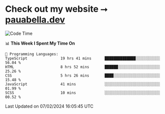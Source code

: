 # Check out my website ⭢ [pauabella.dev](https://pauabella.dev)

<!--START_SECTION:waka-->
![Code Time](http://img.shields.io/badge/Code%20Time-2%2C972%20hrs%2042%20mins-blue)

📊 **This Week I Spent My Time On** 

```text
💬 Programming Languages: 
TypeScript               19 hrs 41 mins      ██████████████░░░░░░░░░░░   56.04 % 
HTML                     8 hrs 52 mins       ██████░░░░░░░░░░░░░░░░░░░   25.26 % 
CSS                      5 hrs 26 mins       ████░░░░░░░░░░░░░░░░░░░░░   15.48 % 
JavaScript               41 mins             ░░░░░░░░░░░░░░░░░░░░░░░░░   01.99 % 
SCSS                     10 mins             ░░░░░░░░░░░░░░░░░░░░░░░░░   00.52 % 
```


 Last Updated on 07/02/2024 16:05:45 UTC
<!--END_SECTION:waka-->
